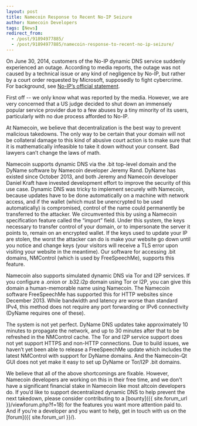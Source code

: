 ```yaml
---
layout: post
title: Namecoin Response to Recent No-IP Seizure
author: Namecoin Developers
tags: [News]
redirect_from:
  - /post/91894977885/
  - /post/91894977885/namecoin-response-to-recent-no-ip-seizure/
---
```

On June 30, 2014, customers of the No-IP dynamic DNS service suddenly experienced an outage.  According to media reports, the outage was not caused by a technical issue or any kind of negligence by No-IP, but rather by a court order requested by Microsoft, supposedly to fight cybercrime.  For background, see [No-IP’s official statement](https://www.noip.com/blog/2014/06/30/ips-formal-statement-microsoft-takedown/?utm_source=email&utm_medium=notice&utm_campaign=letter-from-dan).
 
First off -- we only know what was reported by the media.  However, we are very concerned that a US judge decided to shut down an immensely popular service provider due to a few abuses by a tiny minority of its users, particularly with no due process afforded to No-IP.
 
At Namecoin, we believe that decentralization is the best way to prevent malicious takedowns.  The only way to be certain that your domain will not be collateral damage to this kind of abusive court action is to make sure that it is mathematically infeasible to take it down without your consent.  Bad lawyers can’t change the laws of math.
 
Namecoin supports dynamic DNS via the .bit top-level domain and the DyName software by Namecoin developer Jeremy Rand.  DyName has existed since October 2013, and both Jeremy and Namecoin developer Daniel Kraft have invested development effort to improve the security of this use case.  Dynamic DNS was tricky to implement securely with Namecoin, because updates have to be done automatically on a machine with network access, and if the wallet (which must be unencrypted to be used automatically) is compromised, control of the name could permanently be transferred to the attacker.  We circumvented this by using a Namecoin specification feature called the “import” field.  Under this system, the keys necessary to transfer control of your domain, or to impersonate the server it points to, remain on an encrypted wallet.  If the keys used to update your IP are stolen, the worst the attacker can do is make your website go down until you notice and change keys (your visitors will receive a TLS error upon visiting your website in the meantime).  Our software for accessing .bit domains, NMControl (which is used by FreeSpeechMe), supports this feature.
 
Namecoin also supports simulated dynamic DNS via Tor and I2P services.  If you configure a .onion or .b32.i2p domain using Tor or I2P, you can give this domain a human-memorable name using Namecoin.  The Namecoin software FreeSpeechMe has supported this for HTTP websites since December 2013.  While bandwidth and latency are worse than standard IPv4, this method does not require any port forwarding or IPv6 connectivity (DyName requires one of these).
 
The system is not yet perfect.  DyName DNS updates take approximately 10 minutes to propagate the network, and up to 30 minutes after that to be refreshed in the NMControl cache.  The Tor and I2P service support does not yet support HTTPS and non-HTTP connections.  Due to build issues, we haven’t yet been able to release a FreeSpeechMe update which includes the latest NMControl with support for DyName domains.  And the Namecoin-Qt GUI does not yet make it easy to set up DyName or Tor/I2P .bit domains.
 
We believe that all of the above shortcomings are fixable.  However, Namecoin developers are working on this in their free time, and we don’t have a significant financial stake in Namecoin like most altcoin developers do.  If you’d like to support decentralized dynamic DNS to help prevent the next takedown, please consider contributing to a [bounty]({{ site.forum_url }}/viewforum.php?f=18) for the features you want more attention paid to.  And if you’re a developer and you want to help, get in touch with us on the [forum]({{ site.forum_url }}/).
